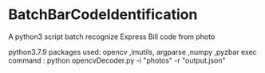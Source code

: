 # BatchBarCodeIdentification
A python3 script batch recognize Express Bill code from photo

python3.7.9
packages used: opencv ,imutils, argparse ,numpy ,pyzbar
  exec command :     python opencvDecoder.py -i "photos" -r "output.json"  
  
  
  

